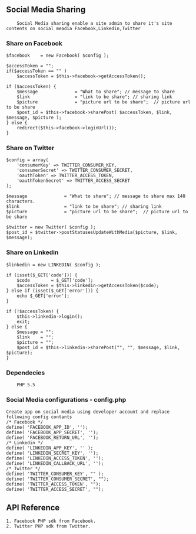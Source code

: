 ## Social Media Sharing 
        Social Media sharing enable a site admin to share it's site contents on social meadia Facebook,Linkedin,Twitter

### Share on Facebook
    $facebook    = new Facebook( $config ); 

    $accessToken = "";
    if($accessToken == "" )
        $accessToken = $this->facebook->getAccessToken();

    if ($accessToken) {
        $message              = "What to share"; // message to share
        $link                 = "link to be share"; // sharing link
        $picture              = "picture url to be share";  // picture url to be share
        $post_id = $this->facebook->sharePost( $accessToken, $link, $message, $picture );
    } else {
        redirect($this->facebook->loginUrl());
    }

### Share on Twitter
    $config = array(
        'consumerKey' => TWITTER_CONSUMER_KEY,
        'consumerSecret' => TWITTER_CONSUMER_SECRET,
        'oauthToken' => TWITTER_ACCESS_TOKEN,
        'oauthTokenSecret' => TWITTER_ACCESS_SECRET
    );

    $message              = "What to share"; // message to share max 140 characters.
    $link                 = "link to be share"; // sharing link
    $picture              = "picture url to be share";  // picture url to be share

    $twitter = new Twitter( $config );
    $post_id = $twitter->postStatusesUpdateWithMedia($picture, $link, $message);
### Share on Linkedin

    $linkedin = new LINKEDIN( $config );

    if (isset($_GET['code'])) {
        $code        = $_GET['code'];
        $accessToken = $this->linkedin->getAccessToken($code);
    } else if (isset($_GET['error'])) {
        echo $_GET['error'];
    }

    if (!$accessToken) {
        $this->linkedin->login();
        exit;
    } else {
        $message = "";
        $link    = "";
        $picture = "";
        $post_id = $this->linkedin->sharePost("", "", $message, $link, $picture);
    }


### Dependecies
        PHP 5.5

### Social Media configurations - config.php
    Create app on social media using developer account and replace following config contants
    /* Facebook */
    define( 'FACEBOOK_APP_ID', '');
    define( 'FACEBOOK_APP_SECRET', '');
    define( 'FACEBOOK_RETURN_URL', '');
    /* Linkedin */
    define( 'LINKEDIN_APP_KEY', '' );
    define( 'LINKEDIN_SECRET_KEY', '');
    define( 'LINKEDIN_ACCESS_TOKEN', '');
    define( 'LINKEDIN_CALLBACK_URL', '');
    /* Twitter */
    define( 'TWITTER_CONSUMER_KEY', "" );
    define( 'TWITTER_CONSUMER_SECRET', "");
    define( 'TWITTER_ACCESS_TOKEN', "");
    define( 'TWITTER_ACCESS_SECRET', "");

## API Reference
    1. Facebook PHP sdk from Facebook.
    2. Twitter PHP sdk from Twitter.


